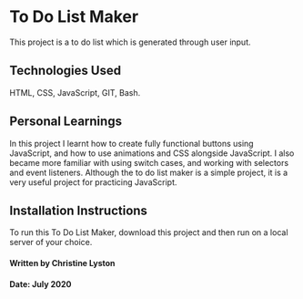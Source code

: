 # To Do List Maker

This project is a to do list which is generated through user input.

## Technologies Used

HTML, CSS, JavaScript, GIT, Bash.

## Personal Learnings

In this project I learnt how to create fully functional buttons using JavaScript, and how to use animations and CSS alongside JavaScript. I also became more familiar with using switch cases, and working with selectors and event listeners. Although the to do list maker is a simple project, it is a very useful project for practicing JavaScript.

## Installation Instructions

To run this To Do List Maker, download this project and then run on a local server of your choice.

#### Written by Christine Lyston
#### Date: July 2020